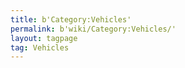 ```yaml
---
title: b'Category:Vehicles'
permalink: b'wiki/Category:Vehicles/'
layout: tagpage
tag: Vehicles
---
```



